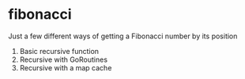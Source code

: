 # fibonacci

Just a few different ways of getting a Fibonacci number by its position

1) Basic recursive function
2) Recursive with GoRoutines
3) Recursive with a map cache
